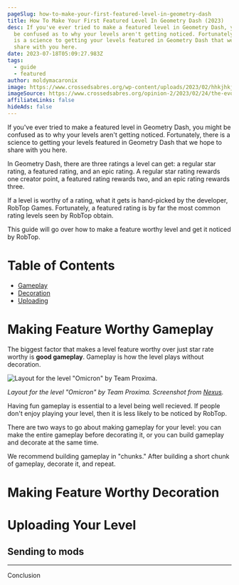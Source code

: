```yaml
---
pageSlug: how-to-make-your-first-featured-level-in-geometry-dash
title: How To Make Your First Featured Level In Geometry Dash (2023)
desc: If you've ever tried to make a featured level in Geometry Dash, you might
  be confused as to why your levels aren't getting noticed. Fortunately, there
  is a science to getting your levels featured in Geometry Dash that we hope to
  share with you here.
date: 2023-07-18T05:09:27.983Z
tags:
  - guide
  - featured
author: moldymacaronix
image: https://www.crossedsabres.org/wp-content/uploads/2023/02/hhkjhkjh.jpeg
imageSource: https://www.crossedsabres.org/opinion-2/2023/02/24/the-evolution-of-geometry-dash/
affiliateLinks: false
hideAds: false
---
```

If you've ever tried to make a featured level in Geometry Dash, you might be confused as to why your levels aren't getting noticed. Fortunately, there is a science to getting your levels featured in Geometry Dash that we hope to share with you here.

In Geometry Dash, there are three ratings a level can get: a regular star rating, a featured rating, and an epic rating. A regular star rating rewards one creator point, a featured rating rewards two, and an epic rating rewards three.

If a level is worthy of a rating, what it gets is hand-picked by the developer, RobTop Games. Fortunately, a featured rating is by far the most common rating levels seen by RobTop obtain.

This guide will go over how to make a feature worthy level and get it noticed by RobTop.

# Table of Contents

- [Gameplay](#making-feature-worthy-gameplay)
- [Decoration](#making-feature-worthy-decoration)
- [Uploading](#uploading-your-level)

# Making Feature Worthy Gameplay

The biggest factor that makes a level feature worthy over just star rate worthy is **good gameplay**. Gameplay is how the level plays without decoration.

![Layout for the level "Omicron" by Team Proxima.](https://i.ytimg.com/vi/ZlKLqn3e_Zg/maxresdefault.jpg)

*Layout for the level "Omicron" by Team Proxima. Screenshot from [Nexus](https://youtu.be/ZlKLqn3e_Zg).*

Having fun gameplay is essential to a level being well recieved. If people don't enjoy playing your level, then it is less likely to be noticed by RobTop.

There are two ways to go about making gameplay for your level: you can make the entire gameplay before decorating it, or you can build gameplay and decorate at the same time.

We recommend building gameplay in "chunks." After building a short chunk of gameplay, decorate it, and repeat.

# Making Feature Worthy Decoration

# Uploading Your Level

## Sending to mods

---

Conclusion